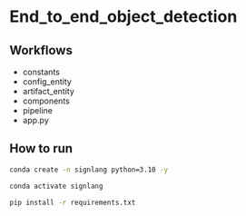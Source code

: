 # End_to_end_object_detection

## Workflows
- constants
- config_entity
- artifact_entity
- components
- pipeline
- app.py


## How to run

```bash
conda create -n signlang python=3.10 -y
```


```bash
conda activate signlang
```


```bash
pip install -r requirements.txt
```